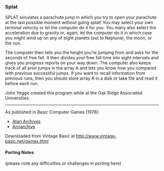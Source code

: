 ### Splat

SPLAT simulates a parachute jump in which you try to open your parachute at the last possible moment without going splat! You may select your own terminal velocity or let the computer do it for you. You many also select the acceleration due to gravity or, again, let the computer do it in which case you might wind up on any of eight planets (out to Neptune), the moon, or the sun.

The computer then tells you the height you’re jumping from and asks for the seconds of free fall. It then divides your free fall time into eight intervals and gives you progress reports on your way down. The computer also keeps track of all prior jumps in the array A and lets you know how you compared with previous successful jumps. If you want to recall information from previous runs, then you should store array A in a disk or take file and read it before each run.

John Yegge created this program while at the Oak Ridge Associated Universities.

---

As published in Basic Computer Games (1978):
- [Atari Archives](https://www.atariarchives.org/basicgames/showpage.php?page=151)
- [Annarchive](https://annarchive.com/files/Basic_Computer_Games_Microcomputer_Edition.pdf#page=166)

Downloaded from Vintage Basic at
http://www.vintage-basic.net/games.html

#### Porting Notes

(please note any difficulties or challenges in porting here)
